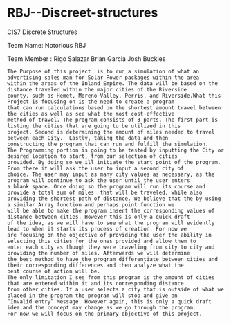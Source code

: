 # RBJ--Discreet-structures
CIS7 Discrete Structures

Team Name: Notorious RBJ

Team Member : Rigo Salazar
		Brian Garcia
		Josh Buckles
	
	The Purpose of this project  is to run a simulation of what an advertising sales man for Solar Power packages within the area 
	within the areas of the Inland Empire. The data will be based on the distance traveled within the major cities of the Riverside 
	county, such as Hemet, Moreno Valley, Perris, and Riverside.What this Project is focusing on is the need to create a program 
	that can run calculations based on the shortest amount travel between the cities as well as see what the most cost-effective 
	method of travel. The program consists of 3 parts. The first part is listing the cities that are going to be utilized in this 
	project. Second is determining the amount of miles needed to travel between each City.  Lastly, taking the data and then 
	constructing the program that can run and fulfill the simulation.
	The Programming portion is going to be tested by inputting the City or desired location to start, from our selection of cities 
	provided. By doing so we ill initiate the start point of the program. From there it will ask the user to input a second city of 
	choice. The user may input as many city values as necessary, as the program will continue to ask the user until the user enters 
	a blank space. Once doing so the program will run its course and provide a total sum of miles  that will be traveled, while also 
	providing the shortest path of distance. We believe that the by using a similar Array function and perhaps point function we 
	will be able to make the program insert the corresponding values of distance between cities. However this is only a quick draft 
	of the idea, as we will have to see what the program will evidently lead to when it starts its process of creation. For now we 
	are focusing on the objective of providing the user the ability in selecting this cities for the ones provided and allow them to 
	enter each city as though they were traveling from city to city and providing the number of miles. Afterwards we will determine 
	the best method to have the program differentiate between cities and their corresponding differences and then analyze what the 
	best course of action will be. 
	The only limitation I see from this program is the amount of cities that are entered within it and its corresponding distance 
	from other cities. If a user selects a city that is outside of what we placed in the program the program will stop and give an 
	“Invalid entry” Message. However again, this is only a quick draft idea and the concept may change as we go through the program. 
	For now we will focus on the primary objective of this project.
